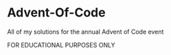 # Advent-Of-Code
All of my solutions for the annual Advent of Code event

FOR EDUCATIONAL PURPOSES ONLY
